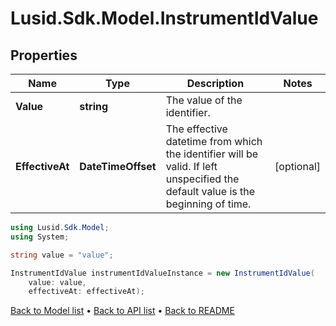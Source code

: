 # Lusid.Sdk.Model.InstrumentIdValue

## Properties

Name | Type | Description | Notes
------------ | ------------- | ------------- | -------------
**Value** | **string** | The value of the identifier. | 
**EffectiveAt** | **DateTimeOffset** | The effective datetime from which the identifier will be valid. If left unspecified the default value is the beginning of time. | [optional] 

```csharp
using Lusid.Sdk.Model;
using System;

string value = "value";

InstrumentIdValue instrumentIdValueInstance = new InstrumentIdValue(
    value: value,
    effectiveAt: effectiveAt);
```

[Back to Model list](../README.md#documentation-for-models) &#8226; [Back to API list](../README.md#documentation-for-api-endpoints) &#8226; [Back to README](../README.md)

